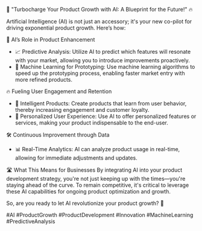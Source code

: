 🚀 "Turbocharge Your Product Growth with AI: A Blueprint for the Future!" 🔥

Artificial Intelligence (AI) is not just an accessory; it's your new co-pilot for driving exponential product growth. Here’s how:

🎯 AI’s Role in Product Enhancement
- 📈 Predictive Analysis: Utilize AI to predict which features will resonate with your market, allowing you to introduce improvements proactively.
- 🧠 Machine Learning for Prototyping: Use machine learning algorithms to speed up the prototyping process, enabling faster market entry with more refined products.

🔥 Fueling User Engagement and Retention
- 🌱 Intelligent Products: Create products that learn from user behavior, thereby increasing engagement and customer loyalty.
- 💌 Personalized User Experience: Use AI to offer personalized features or services, making your product indispensable to the end-user.

🛠 Continuous Improvement through Data
- 📊 Real-Time Analytics: AI can analyze product usage in real-time, allowing for immediate adjustments and updates.
  
🛣️ What This Means for Businesses
By integrating AI into your product development strategy, you're not just keeping up with the times—you're staying ahead of the curve. To remain competitive, it's critical to leverage these AI capabilities for ongoing product optimization and growth.

So, are you ready to let AI revolutionize your product growth? 🌟

#AI #ProductGrowth #ProductDevelopment #Innovation #MachineLearning #PredictiveAnalysis